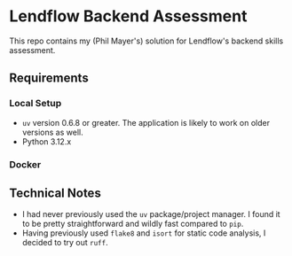 # Lendflow Backend Assessment

This repo contains my (Phil Mayer's) solution for Lendflow's backend skills assessment.

## Requirements

### Local Setup

- `uv` version 0.6.8 or greater. The application is likely to work on older versions as well.
- Python 3.12.x

### Docker

## Technical Notes

- I had never previously used the `uv` package/project manager. I found it to be pretty straightforward and wildly fast compared to `pip`.
- Having previously used `flake8` and `isort` for static code analysis, I decided to try out `ruff`.

